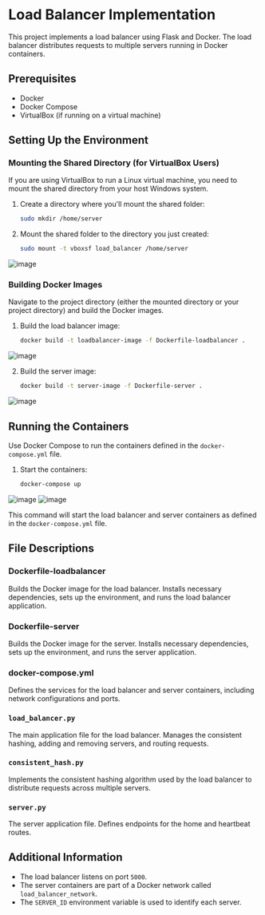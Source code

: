 # Load Balancer Implementation

This project implements a load balancer using Flask and Docker. The load balancer distributes requests to multiple servers running in Docker containers.

## Prerequisites

- Docker
- Docker Compose
- VirtualBox (if running on a virtual machine)

## Setting Up the Environment

### Mounting the Shared Directory (for VirtualBox Users)

If you are using VirtualBox to run a Linux virtual machine, you need to mount the shared directory from your host Windows system.

1. Create a directory where you'll mount the shared folder:
    ```sh
    sudo mkdir /home/server
    ```

2. Mount the shared folder to the directory you just created:
    ```sh
    sudo mount -t vboxsf load_balancer /home/server
    ```
![image](https://github.com/user-attachments/assets/f6940613-88b3-48f1-94f7-c5992722f636)

### Building Docker Images

Navigate to the project directory (either the mounted directory or your project directory) and build the Docker images.

1. Build the load balancer image:
    ```sh
    docker build -t loadbalancer-image -f Dockerfile-loadbalancer .
    ```


![image](https://github.com/user-attachments/assets/12e2d823-5aef-4e68-84bc-b1f81b1e1f13)




2. Build the server image:
    ```sh
    docker build -t server-image -f Dockerfile-server .
    ```
![image](https://github.com/user-attachments/assets/bbe3fc20-64fc-4d11-a1dc-014678608f6c)

## Running the Containers

Use Docker Compose to run the containers defined in the `docker-compose.yml` file.

1. Start the containers:
    ```sh
    docker-compose up
    ```
![image](https://github.com/user-attachments/assets/74f19a97-462c-4d00-a7f2-8cbb506594ba)
![image](https://github.com/user-attachments/assets/e597ee7b-2c70-4815-9cfe-0b16c259d98a)


This command will start the load balancer and server containers as defined in the `docker-compose.yml` file.

## File Descriptions

### Dockerfile-loadbalancer

Builds the Docker image for the load balancer. Installs necessary dependencies, sets up the environment, and runs the load balancer application.

### Dockerfile-server

Builds the Docker image for the server. Installs necessary dependencies, sets up the environment, and runs the server application.

### docker-compose.yml

Defines the services for the load balancer and server containers, including network configurations and ports.

### `load_balancer.py`

The main application file for the load balancer. Manages the consistent hashing, adding and removing servers, and routing requests.

### `consistent_hash.py`

Implements the consistent hashing algorithm used by the load balancer to distribute requests across multiple servers.

### `server.py`

The server application file. Defines endpoints for the home and heartbeat routes.

## Additional Information

- The load balancer listens on port `5000`.
- The server containers are part of a Docker network called `load_balancer_network`.
- The `SERVER_ID` environment variable is used to identify each server.


